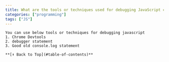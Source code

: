 ```yaml
---
title: What are the tools or techniques used for debugging JavaScript code 
categories: ["programming"] 
tags: ["JS"]
---
```

    You can use below tools or techniques for debugging javascript
    1. Chrome Devtools
    2. debugger statement
    3. Good old console.log statement

    **[⬆ Back to Top](#table-of-contents)**

